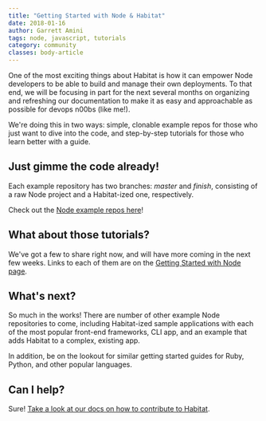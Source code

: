 ```yaml
---
title: "Getting Started with Node & Habitat"
date: 2018-01-16
author: Garrett Amini
tags: node, javascript, tutorials
category: community
classes: body-article
---
```


One of the most exciting things about Habitat is how it can empower Node developers to be able to build and manage their own deployments. To that end, we will be focusing in part for the next several months on organizing and refreshing our documentation to make it as easy and approachable as possible for devops n00bs (like me!).

We're doing this in two ways: simple, clonable example repos for those who just want to dive into the code, and step-by-step tutorials for those who learn better with a guide.

## Just gimme the code already!

Each example repository has two branches: _master_ and _finish_, consisting of a raw Node project and a Habitat-ized one, respectively.

Check out the [Node example repos here](https://github.com/habitat-sh/guide-node)!

## What about those tutorials?

We've got a few to share right now, and will have more coming in the next few weeks. Links to each of them are on the [Getting Started with Node page](https://www.habitat.sh/get-started/node).

## What's next?

So much in the works! There are number of other example Node repositories to come, including Habitat-ized sample applications with each of the most popular front-end frameworks, CLI app, and an example that adds Habitat to a complex, existing app.

In addition, be on the lookout for similar getting started guides for Ruby, Python, and other popular languages.

## Can I help?

Sure! [Take a look at our docs on how to contribute to Habitat](https://www.habitat.sh/docs/contribute/). 